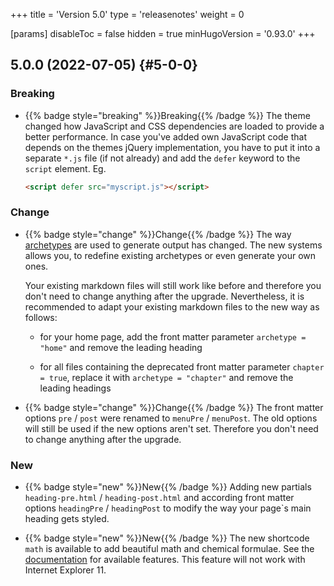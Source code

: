 +++
title = 'Version 5.0'
type = 'releasenotes'
weight = 0

[params]
  disableToc = false
  hidden = true
  minHugoVersion = '0.93.0'
+++

## 5.0.0 (2022-07-05) {#5-0-0}

### Breaking

- {{% badge style="breaking" %}}Breaking{{% /badge %}} The theme changed how JavaScript and CSS dependencies are loaded to provide a better performance. In case you've added own JavaScript code that depends on the themes jQuery implementation, you have to put it into a separate `*.js` file (if not already) and add the `defer` keyword to the `script` element. Eg.

  ````html
  <script defer src="myscript.js"></script>
  ````

### Change

- {{% badge style="change" %}}Change{{% /badge %}} The way [archetypes](authoring/frontmatter/designs) are used to generate output has changed. The new systems allows you, to redefine existing archetypes or even generate your own ones.

  Your existing markdown files will still work like before and therefore you don't need to change anything after the upgrade. Nevertheless, it is recommended to adapt your existing markdown files to the new way as follows:

  - for your home page, add the front matter parameter `archetype = "home"` and remove the leading heading

  - for all files containing the deprecated front matter parameter `chapter = true`, replace it with `archetype = "chapter"` and remove the leading headings

- {{% badge style="change" %}}Change{{% /badge %}} The front matter options `pre` / `post` were renamed to `menuPre` / `menuPost`. The old options will still be used if the new options aren't set. Therefore you don't need to change anything after the upgrade.

### New

- {{% badge style="new" %}}New{{% /badge %}} Adding new partials `heading-pre.html` / `heading-post.html` and according front matter options `headingPre` / `headingPost` to modify the way your page`s main heading gets styled.

- {{% badge style="new" %}}New{{% /badge %}} The new shortcode `math` is available to add beautiful math and chemical formulae. See the [documentation](shortcodes/math) for available features. This feature will not work with Internet Explorer 11.
